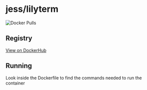 # jess/lilyterm

![Docker Pulls](https://img.shields.io/docker/pulls/jess/lilyterm)



## Registry

[View on DockerHub](https://hub.docker.com/r/jess/lilyterm)

## Running

Look inside the Dockerfile to find the commands needed to run the container
